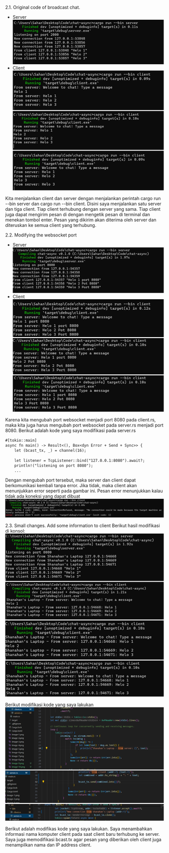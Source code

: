 2.1. Original code of broadcast chat.
- Server
![alt text](image.png)
- Client
![alt text](image-1.png)
![alt text](image-2.png)
![alt text](image-3.png)

Kita menjalankan client dan server dengan menjalankan perintah cargo run --bin server dan cargo run --bin client. Disini saya menjalankan satu server dan tiga client. Tiap client terhubung dengan server yang sama. Tiap client juga dapat mengirim pesan di dengan mengetik pesan di terminal dan menekan tombol enter. Pesan yang dikirim akan diterima oleh server dan diteruskan ke semua client yang terhubung.

2.2. Modifying the websocket port

- Server
![alt text](image-4.png)
- Client
![alt text](image-5.png)
![alt text](image-6.png)
![alt text](image-7.png)

Karena kita mengubah port websocket menjadi port 8080 pada client.rs, maka kita juga harus mengubah port websocket pada server.rs menjadi port 8080. Berikut adalah kode yang saya modifikasi pada server.rs

````
#[tokio::main]
async fn main() -> Result<(), Box<dyn Error + Send + Sync>> {
    let (bcast_tx, _) = channel(16);

    let listener = TcpListener::bind("127.0.0.1:8080").await?;
    println!("listening on port 8080");
    ...
````
Dengan mengubah port tersebut, maka server dan client dapat berkomunikasi kembali tanpa error. Jika tidak, maka client akan menunjukkan error seperti pada gambar ini. Pesan error menunjukkan kalau tidak ada koneksi yang dapat dibuat
![alt text](image-8.png)


2.3. Small changes. Add some information to client
Berikut hasil modifikasi di konsol:
![alt text](image-9.png)
![alt text](image-10.png)
![alt text](image-11.png)
![alt text](image-12.png)

Berikut modifikasi kode yang saya lakukan
![alt text](image-13.png)
![alt text](image-14.png)
![alt text](image-15.png)

Berikut adalah modifikas kode yang saya lakukan. Saya menambahkan informasi nama komputer client pada saat client baru terhubung ke server. Saya juga memodifikasi  bcast.tx agar pesan yang diberikan oleh client juga menampilkan nama dan IP address client. 

